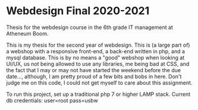 # Webdesign Final 2020-2021
Thesis for the webdesign course in the 6th grade IT management at Atheneum Boom.

This is my thesis for the second year of webdesign. This is (a large part of) a webshop with a responsive front-end, a back-end written in php, and a mysql database. 
This is by no means a "good" webshop when looking at UI/UX, us not being allowed to use any libraries, me being bad at CSS, and the fact that I may or may not have started the weekend before the due date..., although, I am pretty proud of a few bits and bobs in here.
Don't judge me on this code, I could not get myself to care about this assignment.

To run this project, set up a traditional php 7 or higher LAMP stack. 
Current db credentials: user=root pass=usbw

